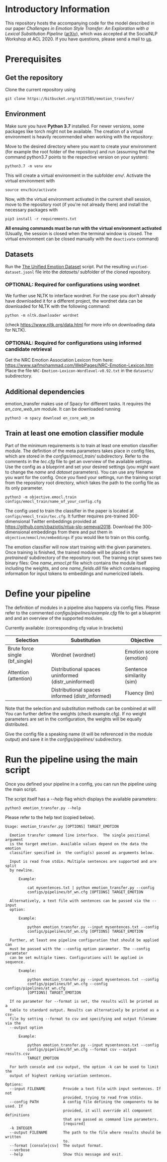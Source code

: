 # Introductory Information

This repository hosts the accompanying code for the model described in our paper *Challenges in Emotion Style Transfer: An Exploration with a Lexical Substitution Pipeline* ([arXiv](https://arxiv.org/abs/2005.07617)), which was accepted at the SocialNLP Workshop at ACL 2020.
If you have questions, please send a mail to [us](mailto:david.helbig@ims.uni-stuttgart.de,enrica.troiano@ims.uni-stuttgart.de,roman.klinger@ims.uni-stuttgart.de).

# Prerequisites

## Get the repository
Clone the current repository using 

    git clone https://bitbucket.org/st157585/emotion_transfer/
## Environment

Make sure you have **Python 3.7** installed.
For newer versions, some packages like torch might not be available.
The creation of a virtual environment is heavily recommended when working with the repository:

Move to the desired directory where you want to create your environment (for example the root folder of the repository) and run (assuming that the command python3.7 points to the respective version on your system):

    python3.7 -m venv env

This will create a virtual environment in the subfolder *env/*. 
Activate the virtual environment with 

    source env/bin/activate

Now, with the virtual environment activated in the current shell session, move to the repository root (if you're not already there) and install the necessary packages with 

    pip3 install -r requirements.txt

**All ensuing commands must be run with the virtual environment activated** 
(Usually, the session is closed when the terminal window is closed. The virtual environment can be closed manually with the `deactivate` command)

## Datasets

Run the [The Unified Emotion Dataset](http://www.ims.uni-stuttgart.de/data/unifyemotion) script. Put the resulting `unified-dataset.jsonl` file into the *datasets/* subfolder of the cloned repository.

### OPTIONAL: Required for configurations using wordnet
We further use NLTK to interface wordnet.
For the case you don't already have downloaded it for a different project, the wordnet data can be downloaded for NLTK with the following command:

```
python -m nltk.downloader wordnet
```
(check https://www.nltk.org/data.html for more info on downloading data for NLTK).

### OPTIONAL: Required for configurations using informed candidate retrieval

Get the NRC Emotion Association Lexicon from here: https://www.saifmohammad.com/WebPages/NRC-Emotion-Lexicon.htm
Place the file `NRC-Emotion-Lexicon-Wordlevel-v0.92.txt` in the `datasets/` subdirectory.


## Additional dependencies

emotion_transfer makes use of Spacy for different tasks. It requires the *en_core_web_sm* module. It can be downloaded running

    python3 -m spacy download en_core_web_sm

## Train at least one emotion classifier module

Part of the minimum requirements is to train at least one emotion classifier module. 
The definition of the meta parameters takes place in config files, which are stored in the *configs/emocl_train/* subdirectory. 
Refer to the comments in the *tec.cfg* file to get an overview of the available settings.
Use the config as a blueprint and set your desired settings (you might want to change the *name* and *dataset* parameters).
You can use any filename you want for the config.
Once you fixed your settings, run the training script from the repository root directory, which takes the path to the config file as its only parameter.

    python3 -m objective.emocl.train configs/emocl_train/name_of_your_config.cfg

The config used to train the classifier in the paper is located at `configs/emocl_train/tec.cfg`. It further requires pre-trained 300-dimensional Twitter embeddings provided at https://github.com/cbaziotis/ntua-slp-semeval2018. Download the 300-dimensional embeddings from there and put them in `objective/emocl/nn/embeddings` if you would like to train on this config.

The emotion classifier will now start training with the given parameters. Once training is finished, the trained module will be placed in the *pretrained/* subdirectory of the repository root.
The training script saves two binary files: One *name_emocl.pt* file which contains the module itself including the weights, and one *name_fields.dill* file which contains mapping information for input tokens to embeddings and numericized labels.

# Define your pipeline

The definition of modules in a pipeline also happens via config files. Please refer to the commented *configs/pipelines/example.cfg* file to get a blueprint and and an overview of the supported modules.

Currently available: (corresponding cfg value in brackets)

| Selection | Substitution | Objective |
| --------- | ------------ | --------- |
| Brute force single (bf_single) | Wordnet (wordnet) | Emotion score (emotion) |
| Attention (attention) | Distributional spaces uninformed (distr_uninformed) | Sentence similarity (sim) |
|  | Distributional spaces informed (distr_informed) | Fluency (lm) |

Note that the selection and substitution methods can be combined at will!
You can further define the weights (check example.cfg).
If no weight parameters are set in the configuration, the weights will be equally distributed.

Give the config file a speaking name (it will be referenced in the module output) and save it in the *configs/pipelines/* subdirectory.

# Run the pipeline using the main script 

Once you defined your pipeline in a config, you can run the pipeline using the main script.

The script itself has a *--help* flag which displays the available parameters:

    python3 emotion_transfer.py --help

Please refer to the help text (copied below).

```
Usage: emotion_transfer.py [OPTIONS] TARGET_EMOTION

  Emotion transfer command line interface.  The single positional argument
  is the target emotion. Available values depend on the data the emotion
  classifier specified in  the config(s) passed as arguments below.

  Input is read from stdin. Multiple sentences are supported and are split
  by newline.

      Example:

          cat mysentences.txt | python emotion_transfer.py --config
          configs/pipelines/bf_wn.cfg [OPTIONS] TARGET_EMOTION

  Alternatively, a text file with sentences can be passed via the --input
  option:

      Example:

          python emotion_transfer.py --input mysentences.txt --config
          configs/pipelines/bf_wn.cfg [OPTIONS] TARGET_EMOTION

  Further, at least one pipeline configuration that should be applied can
  must be passed with the --config option parameter. The --config paramteter
  can be set multiple times. Configurations will be applied in sequence.

      Example:

          python emotion_transfer.py --input mysentences.txt --config
          configs/pipelines/bf_wn.cfg --config configs/pipelines/at_wn.cfg
          [OPTIONS] TARGET_EMOTION

  If no parameter for --format is set, the results will be printed as a
  table to standard output. Results can alternatively be printed as a csv-
  file by setting --format to csv and specifying and output filename via the
  --output option

      Example:

          python emotion_transfer.py --input mysentences.txt --config
          configs/pipelines/bf_wn.cfg --format csv --output results.csv
          TARGET_EMOTION

  For both console and csv output, the option -k can be used to limit the
  output of highest ranking variation sentences.

Options:
  --input FILENAME        Provide a text file with input sentences. If not
                          provided, trying to read from stdin.
  --config PATH           A config file defining the components to be used. If
                          provided, it will override all component definitions
                          that are passed as command line parameters.
                          [required]
  -k INTEGER
  --output FILENAME       The path to the file where results should be written
                          to.
  --format [console|csv]  The output format.
  --verbose
  --help                  Show this message and exit.
```